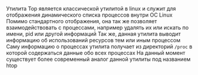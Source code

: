 Утилита Top является классической утилитой в linux и служит для отображения динамического списка процессов внутри OC Linux
Помимо стандартного отображения, она так же позволяет взаимодействовать с процессами, например удалять их или искать по имени, pid или другой информаций
Так же, данная утилита выводит информацию об использований ресурсов тем или иным процессом
Саму информацию о процессах утилита получает из директорий `/proc` в которой содержаться данные обо всех процессах 
На данный момент существует более современный аналог данной утилиты под названием htop